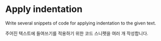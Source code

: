 # Apply indentation

Write several snippets of code for applying indentation to the given text.

주어진 텍스트에 들여쓰기를 적용하기 위한 코드 스니펫을 여러 개 작성합니다.
